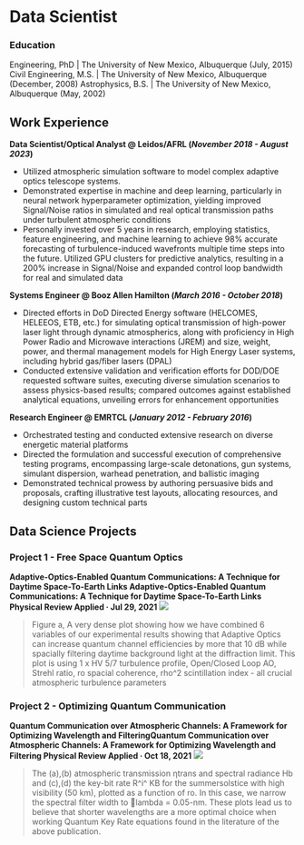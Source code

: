# Data Scientist

### Education 
Engineering, PhD | The University of New Mexico, Albuquerque (July, 2015)
Civil Engineering, M.S. | The University of New Mexico, Albuquerque (December, 2008)
Astrophysics, B.S. | The University of New Mexico, Albuquerque (May, 2002)

## Work Experience
**Data Scientist/Optical Analyst @ Leidos/AFRL (_November 2018 - August 2023_)**
- Utilized atmospheric simulation software to model complex adaptive optics telescope systems.
- Demonstrated expertise in machine and deep learning, particularly in neural network hyperparameter optimization, yielding improved Signal/Noise ratios in simulated and real optical transmission paths under turbulent atmospheric conditions
- Personally invested over 5 years in research, employing statistics, feature engineering, and machine learning to achieve 98% accurate forecasting of turbulence-induced wavefronts multiple time steps into the future. Utilized GPU clusters for predictive analytics, resulting in a 200% increase in Signal/Noise and expanded control loop bandwidth for real and simulated data

**Systems Engineer @ Booz Allen Hamilton (_March 2016 - October 2018_)**
- Directed efforts in DoD Directed Energy software (HELCOMES, HELEEOS, ETB, etc.) for simulating optical transmission of high-power laser light through dynamic atmospherics, along with proficiency in High Power Radio and Microwave interactions (JREM) and size, weight, power, and thermal management models for High Energy Laser systems, including hybrid gas/fiber lasers (DPAL)
- Conducted extensive validation and verification efforts for DOD/DOE requested software suites, executing diverse simulation scenarios to assess physics-based results; compared outcomes against established analytical equations, unveiling errors for enhancement opportunities

**Research Engineer @ EMRTCL (_January 2012 - February 2016_)**
- Orchestrated testing and conducted extensive research on diverse energetic material platforms
- Directed the formulation and successful execution of comprehensive testing programs, encompassing large-scale detonations, gun systems, simulant dispersion, warhead penetration, and ballistic imaging
- Demonstrated technical prowess by authoring persuasive bids and proposals, crafting illustrative test layouts, allocating resources, and designing custom technical parts

## Data Science Projects

### Project 1 - Free Space Quantum Optics

**Adaptive-Optics-Enabled Quantum Communications: A Technique for Daytime Space-To-Earth Links Adaptive-Optics-Enabled Quantum Communications: A Technique for Daytime Space-To-Earth Links
Physical Review Applied · Jul 29, 2021**
![](https://github.com/mark96harris/mark96harris.github.io/assets/126911211/716d490a-cf41-49a3-a0f6-05910c2e3642)

> Figure a, A very dense plot showing how we have combined 6 variables of our experimental results showing that Adaptive Optics can increase quantum channel efficiencies by more that 10 dB while spacially filtering daytime background light at the diffraction limit.  This plot is using 1 x HV 5/7 turbulence profile, Open/Closed Loop AO, Strehl ratio, ro spacial coherence, rho^2 scintillation index - all crucial atmospheric turbulence parameters

### Project 2 - Optimizing Quantum Communication 

**Quantum Communication over Atmospheric Channels: A Framework for Optimizing Wavelength and FilteringQuantum Communication over Atmospheric Channels: A Framework for Optimizing Wavelength and Filtering
Physical Review Applied · Oct 18, 2021**
![](https://github.com/mark96harris/mark96harris.github.io/assets/126911211/dd6cc096-3716-4645-b421-0dc581c2d43f)


> The (a),(b) atmospheric transmission ηtrans and spectral radiance Hb and (c),(d) the key-bit rate R^i^ KB for the summersolstice with high visibility (50 km), plotted as a function of ro. In this case, we narrow the spectral filter width to lambda = 0.05-nm.  These plots lead us to believe that shorter wavelengths are a more optimal choice when working Quantum Key Rate equations found in the literature of the above publication.
